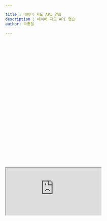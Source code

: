```yaml
---

title : 네이버 지도 API 연습
description : 네이버 지도 API 연습
author: 박종철

---
```

<!DOCTYPE html>
<html>
<head>
    <meta charset="UTF-8">
    <meta http-equiv="X-UA-Compatible" content="IE=edge">
    <meta name="viewport" content="width=device-width, initial-scale=1.0, maximum-scale=1.0, minimum-scale=1.0, user-scalable=no">
    <title>간단한 지도 표시하기</title>
    <script type="text/javascript" src="https://openapi.map.naver.com/openapi/v3/maps.js?clientId=H8m5Fb98pmWQ04j1aHH6"></script>
</head>
<body>
<div id="map" style="width:100%;height:400px;"></div>

<script>

function drawMap(){

    var markers = [],
    infoWindows = [];
    
    var surfObj = [
                    {
                    "title":"기문산",
                    "latitude":37.968241,
                    "longitude":128.763522,
                    "wf":"구름조금",
                    "wh":"6",
                    "wd":"서풍",
                    "ws":"매우강"    
                    },
                    {
                    "title":"부산",    
                    "latitude":37.967241,
                    "longitude":128.762522,
                    "wf":"맑음",
                    "wh":"1",
                    "wd":"동풍",
                    "ws":"약"    
                    }
    ]

    var map = new naver.maps.Map('map', {
            center: new naver.maps.LatLng(37.3614483, 129.1114883),
            zoom: 10
        });

    for(i=0;i<surfObj.length;i++){

        var position = new naver.maps.LatLng(surfObj[i].latitude, surfObj[i].longitude);

        var marker = new naver.maps.Marker({
            map: map,
            position: position,
            title: surfObj[i].title,
            zIndex: 100
        });

        var contentString = [
            '<div class="iw_inner">',
            '   <h3>장소'+i+'</h3>',
            '   <p>수온/기온:시원<br />',
            '       파고:'+surfObj[i].wh+'<br />',
            '       바람:'+surfObj[i].ws+'<br />',
            '   </p>',
            '</div>'
        ].join('');

        var infoWindow = new naver.maps.InfoWindow({
            content: contentString
        });

        markers.push(marker);
        infoWindows.push(infoWindow);

    }


    naver.maps.Event.addListener(map, 'idle', function() {
        updateMarkers(map, markers);
    });

    function updateMarkers(map, markers) {

        var mapBounds = map.getBounds();
        var marker, position;

        for (var i = 0; i < markers.length; i++) {

            marker = markers[i]
            position = marker.getPosition();

            if (mapBounds.hasLatLng(position)) {
                showMarker(map, marker);
            } else {
                hideMarker(map, marker);
            }
        }
    }

    function showMarker(map, marker) {

        if (marker.setMap()) return;
        marker.setMap(map);
    }

    function hideMarker(map, marker) {

        if (!marker.setMap()) return;
        marker.setMap(null);
    }

    // 해당 마커의 인덱스를 seq라는 클로저 변수로 저장하는 이벤트 핸들러를 반환합니다.
    function getClickHandler(seq) {
        return function(e) {
            var marker = markers[seq],
                infoWindow = infoWindows[seq];

            if (infoWindow.getMap()) {
                infoWindow.close();
            } else {
                infoWindow.open(map, marker);
            }
        }
    }

    for (var i=0, ii=markers.length; i<ii; i++) {
        naver.maps.Event.addListener(markers[i], 'click', getClickHandler(i));
    }
}

</script>
<iframe src="https://github.com/jayceepark/posts/edit/master/naver_map_api.html" ></iframe>

</body>
</html>

